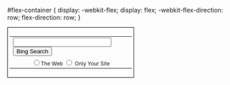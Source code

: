  #flex-container {
	display: -webkit-flex;
	display: flex;
	-webkit-flex-direction: row;
	flex-direction: row;
}

<form method="get" action="http://www.bing.com/search">
<div style="border:1px solid black;padding:4px;width:20em;">
  <table border="0" align="center" cellpadding="0">
  <tr><td>
  <input type="text"   name="q" size="25"
  maxlength="255" value="" />
  <input type="submit" value="Bing Search" /></td></tr>
  <tr><td align="center" style="font-size:75%">
  <input type="radio"  name="q1" value="" />The Web
  <input type="radio"  name="q1"
  value="site:yoursite.com" /> Only Your Site<br />
  </td></tr></table>
  </div>
</form>



